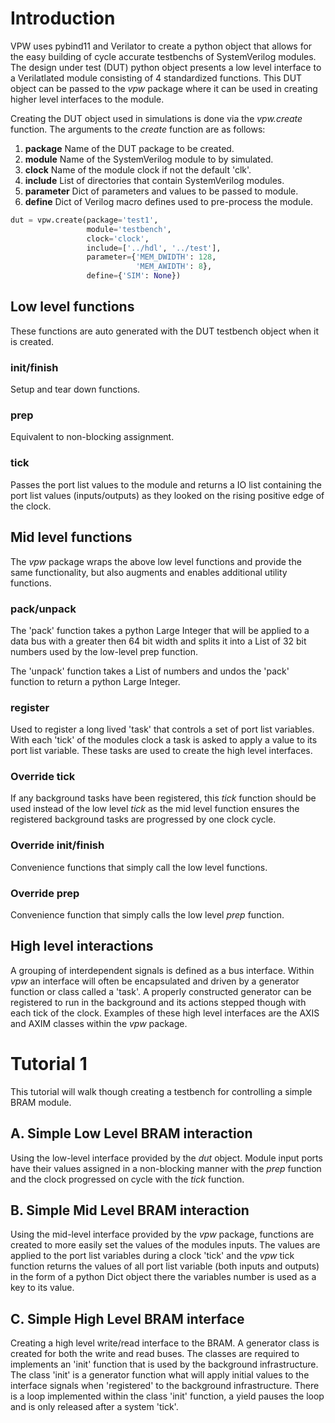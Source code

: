 # Introduction

VPW uses pybind11 and Verilator to create a python object that allows for the
easy building of cycle accurate testbenchs of SystemVerilog modules. The design
under test (DUT) python object presents a low level interface to a Verilatlated
module consisting of 4 standardized functions. This DUT object can be passed to
the *vpw* package where it can be used in creating higher level interfaces to
the module.

Creating the DUT object used in simulations is done via the *vpw.create*
function. The arguments to the *create* function are as follows:

1. __package__ Name of the DUT package to be created.
2. __module__ Name of the SystemVerilog module to by simulated.
3. __clock__ Name of the module clock if not the default 'clk'.
4. __include__ List of directories that contain SystemVerilog modules.
5. __parameter__ Dict of parameters and values to be passed to module.
5. __define__ Dict of Verilog macro defines used to pre-process the module.

```python
dut = vpw.create(package='test1',
                 module='testbench',
                 clock='clock',
                 include=['../hdl', '../test'],
                 parameter={'MEM_DWIDTH': 128,
                            'MEM_AWIDTH': 8},
                 define={'SIM': None})
```


## Low level functions

These functions are auto generated with the DUT testbench object when it is
created.

### init/finish

Setup and tear down functions.

### prep

Equivalent to non-blocking assignment.

### tick

Passes the port list values to the module and returns a IO list containing the
port list values (inputs/outputs) as they looked on the rising positive edge of
the clock.

## Mid level functions

The *vpw* package wraps the above low level functions and provide the same
functionality, but also augments and enables additional utility functions.

### pack/unpack

The 'pack' function takes a python Large Integer that will be applied to a data
bus with a greater then 64 bit width and splits it into a List of 32 bit
numbers used by the low-level prep function.

The 'unpack' function takes a List of numbers and undos the 'pack' function to
return a python Large Integer.

### register

Used to register a long lived 'task' that controls a set of port list
variables. With each 'tick' of the modules clock a task is asked to apply a
value to its port list variable. These tasks are used to create the high level
interfaces.

### Override tick

If any background tasks have been registered, this *tick* function should be
used instead of the low level *tick* as the mid level function ensures the
registered background tasks are progressed by one clock cycle.

### Override init/finish

Convenience functions that simply call the low level functions.

### Override prep

Convenience function that simply calls the low level *prep* function.


## High level interactions

A grouping of interdependent signals is defined as a bus interface. Within
*vpw* an interface will often be encapsulated and driven by a generator
function or class called a 'task'. A properly constructed generator can be
registered to run in the background and its actions stepped though with each
tick of the clock. Examples of these high level interfaces are the AXIS and
AXIM classes within the *vpw* package.


# Tutorial 1

This tutorial will walk though creating a testbench for controlling a simple
BRAM module.

## A. Simple Low Level BRAM interaction

Using the low-level interface provided by the *dut* object. Module input ports
have their values assigned in a non-blocking manner with the *prep* function
and the clock progressed on cycle with the *tick* function.

## B. Simple Mid Level BRAM interaction

Using the mid-level interface provided by the *vpw* package, functions are
created to more easily set the values of the modules inputs. The values are
applied to the port list variables during a clock 'tick' and the *vpw* tick
function returns the values of all port list variable (both inputs and outputs)
in the form of a python Dict object there the variables number is used as a key
to its value.

## C. Simple High Level BRAM interface

Creating a high level write/read interface to the BRAM. A generator class is
created for both the write and read buses. The classes are required to
implements an 'init' function that is used by the background infrastructure.
The class 'init' is a generator function what will apply initial values to the
interface signals when 'registered' to the background infrastructure. There is
a loop implemented within the class 'init' function, a yield pauses the loop
and is only released after a system 'tick'.


